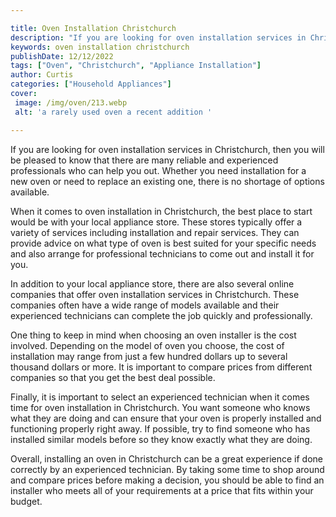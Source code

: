 ```yaml
---

title: Oven Installation Christchurch
description: "If you are looking for oven installation services in Christchurch, then you will be pleased to know that there are many reliable a...get more detail"
keywords: oven installation christchurch
publishDate: 12/12/2022
tags: ["Oven", "Christchurch", "Appliance Installation"]
author: Curtis
categories: ["Household Appliances"]
cover: 
 image: /img/oven/213.webp
 alt: 'a rarely used oven a recent addition '

---
```


If you are looking for oven installation services in Christchurch, then you will be pleased to know that there are many reliable and experienced professionals who can help you out. Whether you need installation for a new oven or need to replace an existing one, there is no shortage of options available. 

When it comes to oven installation in Christchurch, the best place to start would be with your local appliance store. These stores typically offer a variety of services including installation and repair services. They can provide advice on what type of oven is best suited for your specific needs and also arrange for professional technicians to come out and install it for you. 

In addition to your local appliance store, there are also several online companies that offer oven installation services in Christchurch. These companies often have a wide range of models available and their experienced technicians can complete the job quickly and professionally. 

One thing to keep in mind when choosing an oven installer is the cost involved. Depending on the model of oven you choose, the cost of installation may range from just a few hundred dollars up to several thousand dollars or more. It is important to compare prices from different companies so that you get the best deal possible. 

Finally, it is important to select an experienced technician when it comes time for oven installation in Christchurch. You want someone who knows what they are doing and can ensure that your oven is properly installed and functioning properly right away. If possible, try to find someone who has installed similar models before so they know exactly what they are doing. 

Overall, installing an oven in Christchurch can be a great experience if done correctly by an experienced technician. By taking some time to shop around and compare prices before making a decision, you should be able to find an installer who meets all of your requirements at a price that fits within your budget.
